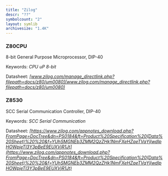 ```yaml
---
title: "Zilog"
descr: "??"
symbolcount: "2"
layout: symlib
archivesize: "1.4K"
---
```


### Z80CPU
8-bit General Purpose Microprocessor, DIP-40


Keywords: *CPU uP 8-bit*

Datasheet: *[www.zilog.com/manage_directlink.php?filepath=docs/z80/um0080](www.zilog.com/manage_directlink.php?filepath=docs/z80/um0080)*

### Z8530
SCC Serial Communication Controller, DIP-40


Keywords: *SCC Serial Communication*

Datasheet: *[https://www.zilog.com/appnotes_download.php?FromPage=DocTree&dn=PS0184&ft=Product%20Specification%20(Data%20Sheet)%20%20&f=YUhSMGNEb3ZMM2QzZHk1NmFXeHZaeTVqYjIwdlpHOWpjeTl3Y3pBeE9EUXVjR1Jt](https://www.zilog.com/appnotes_download.php?FromPage=DocTree&dn=PS0184&ft=Product%20Specification%20(Data%20Sheet)%20%20&f=YUhSMGNEb3ZMM2QzZHk1NmFXeHZaeTVqYjIwdlpHOWpjeTl3Y3pBeE9EUXVjR1Jt)*

